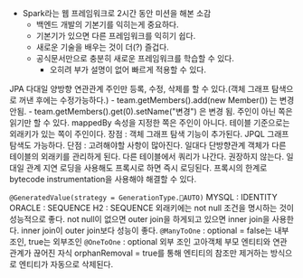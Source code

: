 - Spark라는 웹 프레임워크로 2시간 동안 미션을 해본 소감
	- 백엔드 개발의 기본기를 익히는게 중요하다.
	- 기본기가 있으면 다른 프레임워크를 익히기 쉽다.
	- 새로운 기술을 배우는 것이 더(?) 즐겁다.
	- 공식문서만으로 충분히 새로운 프레임워크를 학습할 수 있다.
		- 오히려 부가 설명이 없어 빠르게 적용할 수 있다.

JPA
	다대일 양방향 연관관계
		주인만 등록, 수정, 삭제를 할 수 있다.(객체 그래프 탐색으로 꺼낸 후에는 수정가능하다.)
			- team.getMembers().add(new Member()) 는 변경 안됨.
			- team.getMembers().get(0).setName("변경") 은 변경 됨.
		주인이 아닌 쪽은 읽기만 할 수 있다.
		mappedBy 속성을 지정한 쪽은 주인이 아니다.
		테이블 기준으로는 외래키가 있는 쪽이 주인이다.
		장점 : 객체 그래프 탐색 기능이 추가된다. JPQL 그래프 탐색도 가능하다.
		단점 : 고려해야할 사항이 많아진다.
	일대다 단방향관계
		객체가 다른 테이블의 외래키를 관리하게 된다.
		다른 테이블에서 쿼리가 나간다.
		권장하지 않는다.
	일대일 관계
		지연 로딩을 사용해도 프록시로 하면 즉시 로딩된다.
			프록시의 한계로 bytecode instrumentation을 사용해야 해결할 수 있다. 

`@GeneratedValue(strategy = GenerationType.AUTO)` 
	MYSQL : IDENTITY
	ORACLE : SEQUENCE
	H2 : SEQUENCE
외래키에는 not null 조건을 명시하는 것이 성능적으로 좋다.
	not null이 없으면 outer join을 하게되고 있으면 inner join을 사용한다.
	inner join이 outer join보다 성능이 좋다.
	`@ManyToOne` : optional = false는 내부조인, true는 외부조인
	`@OneToOne` : optional 외부 조인
고아객체
	부모 엔티티와 연관관계가 끊어진 자식
	orphanRemoval = true를 통해 엔티티의 참조만 제거하는 방식으로 엔티티가 자동으로 삭제된다.



